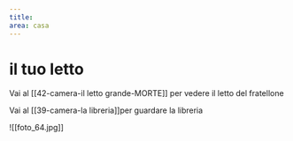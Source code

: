 ```yaml
---
title: 
area: casa
---
```

# il tuo letto

Vai al [[42-camera-il letto grande-MORTE]] per vedere il letto del fratellone

Vai al [[39-camera-la libreria]]per guardare la libreria

![[foto_64.jpg]]